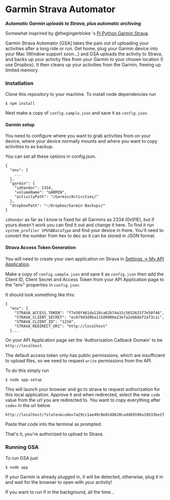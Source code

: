 Garmin Strava Automator
=======================

***Automatic Garmin uploads to Strava, plus automatic archiving***

Somewhat insprired by @thegingerbloke 's [Pi Python Garmin Strava](https://github.com/thegingerbloke/pi-python-garmin-strava).

Garmin Strava Automator [GSA] takes the pain out of uploading your activities
after a long ride or run. Get home, plug your Garmin device into your Mac (Window support soon...) and GSA uploads the activity to Strava, and
backs up your activity files from your Garmin to your chosen location (I
  use Dropbox). It then cleans up your activities from the Garmin, freeing up
  limited memory.

### Installation
Clone this repository to your machine. To install node dependencies run
```
$ npm install
```

Next make a copy of `config.sample.json` and save it as `config.json`.

#### Garmin setup
You need to configure where you want to grab activities from on your device,
where your device normally mounts and where you want to copy activities to as
backup.

You can set all these options in config.json.

```
{
  "env": {
    ...
  },
  "garmin": {
    "idVendor": 2334,
    "volumeName": "GARMIN",
    "activityPath": "/Garmin/Activities/"
  },
  "dropboxPath": "~/Dropbox/Garmin Backups/"
}
```

`idVendor` as far as I know is fixed for all Garmins as 2334 (0x91E), but if
yours doesn't work you can find it out and change it here. To find it run
`system_profiler SPUSBDataType` and find your device in there. You'll need to
convert the number from hex to dec so it can be stored in JSON format.

#### Strava Access Token Generation
You will need to create your own application on Strava in
[Settings -> My API Application](https://www.strava.com/settings/api).

Make a copy of `config.sample.json` and save it as `config.json` then add the
Client ID, Client Secret and Access Token from your API Application page to the
"env" properties in `config.json`.

It should look something like this:
```
{
  "env": {
  	"STRAVA_ACCESS_TOKEN": "f7e50f461da110ca62b74a31c5652631f7e50f46",
  	"STRAVA_CLIENT_SECRET": "ec679d3d9ba115d9906e23efa2eb68ef2af3c1c",
  	"STRAVA_CLIENT_ID": "1234",
  	"STRAVA_REDIRECT_URI": "http://localhost"
  }...
```

On your API Application page set the 'Authorization Callback Domain' to be
`http://localhost`.

The default access token only has public permissions, which are insufficient to
upload files, so we need to request `write` permissions from the API.

To do this simply run

```
$ node app-setup
```

This will launch your browser and go to strava to request authorization for
this local application. Approve it and when redirected, select the new `code`
value from the url you are redirected to. You want to copy everything after
`code=` in the url below

```
http://localhost/?state=&code=7a29cc1ae49c0e0148620cadd69196a19b33be1f
```
Paste that code into the terminal as prompted.

That's it, you're authorized to upload to Strava.

### Running GSA
To run GSA just
```
$ node app
```
If your Garmin is already plugged in, it will be detected, otherwise, plug it in
and wait for the browser to open with your activity!

If you want to run if in the background, all the time...
